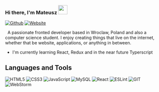 ### Hi there, I'm Mateusz <img src="https://raw.githubusercontent.com/iampavangandhi/iampavangandhi/master/gifs/Hi.gif" width="30px">
[![Github](https://img.shields.io/badge/-Github-333?style=flat&logo=Github&logoColor=white)](https://github.com/mmiter)
[![Website](https://img.shields.io/badge/mtmcode.eu-Website-green?style=social)](https://mtmcode.eu)
<!-- [![Linkedin](https://img.shields.io/badge/-LinkedIn-blue?style=flat&logo=Linkedin&logoColor=white)](https://www.linkedin.com/in/) -->
&nbsp;
A passionate fronted developer based in Wroclaw, Poland and also a computer science student. I enjoy creating things that live on the internet, whether that be website, applications, or anything in between.

- I'm currently learning React, Redux and in the near future Typerscript

## Languages and Tools

![HTML5](https://img.shields.io/badge/HTML5-282C34?style=flat&logo=html5&logoColor=E34F26)
![CSS3](https://img.shields.io/badge/CSS3-282C34?style=flat&logo=css3&logoColor=1572B6)
![JavaScript](https://img.shields.io/badge/JavaScript-333?style=flat&logo=javascript&logoColor=F7DF1E)
![MySQL](https://img.shields.io/badge/mySQL-333?style=flat&logo=mysql&logoColor=61DAFB)
![React](https://img.shields.io/badge/React-282C34?style=flat&logo=react&logoColor=61DAFB)
![ESLint](https://img.shields.io/badge/ESLint-282C34?style=flat&logo=eslint&logoColor=4B32C3)
![GIT](https://img.shields.io/badge/git-282C34?style=flat&logo=git&logoColor=F05032)
![WebStorm](https://img.shields.io/badge/WebStorm-333?style=flat&logo=webstorm&logoColor=0093ff)
